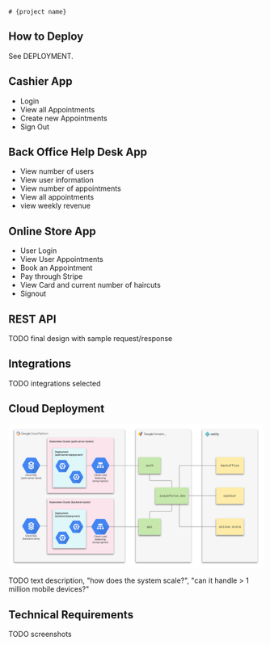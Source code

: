 	# {project name}

## How to Deploy

See DEPLOYMENT.

## Cashier App

* Login
* View all Appointments
* Create new Appointments
* Sign Out

## Back Office Help Desk App

* View number of users
* View user information
* View number of appointments
* View all appointments
* view weekly revenue 

## Online Store App

* User Login
* View User Appointments
* Book an Appointment
* Pay through Stripe
* View Card and current number of haircuts
* Signout

## REST API

TODO final design with sample request/response

## Integrations

TODO integrations selected

## Cloud Deployment

![](./images/scaleforce.png)

TODO text description, "how does the system scale?", "can it handle > 1
million mobile devices?"

## Technical Requirements

TODO screenshots
